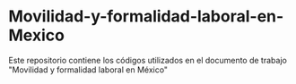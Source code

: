 # Movilidad-y-formalidad-laboral-en-Mexico
Este repositorio contiene los códigos utilizados en el documento de trabajo "Movilidad y formalidad laboral en México"
